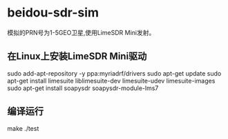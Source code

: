 # beidou-sdr-sim


模拟的PRN号为1-5GEO卫星,使用LimeSDR Mini发射。

## 在Linux上安装LimeSDR Mini驱动
sudo add-apt-repository -y ppa:myriadrf/drivers
sudo apt-get update
sudo apt-get install limesuite liblimesuite-dev limesuite-udev limesuite-images
sudo apt-get install soapysdr soapysdr-module-lms7

## 编译运行
make
./test